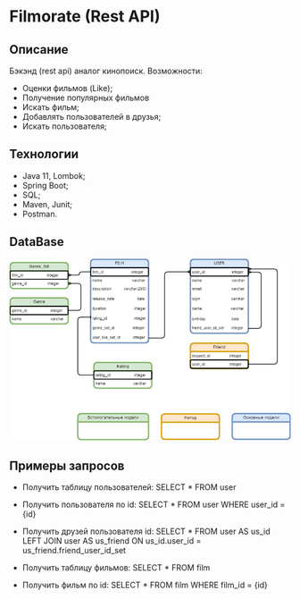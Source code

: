 # Filmorate (Rest API)

## Описание
Бэкэнд (rest api) аналог кинопоиск.
Возможности:
- Оценки фильмов (Like);
- Получение популярных фильмов
- Искать фильм;
- Добавлять пользователей в друзья;
- Искать пользователя;

## Технологии
- Java 11, Lombok;
- Spring Boot;
- SQL;
- Maven, Junit;
- Postman.

## DataBase
<img src="DataBase.png">

## Примеры запросов

- Получить таблицу пользователей: SELECT * FROM user
- Получить пользователя по id: SELECT * FROM user WHERE user_id = {id}
- Получить друзей пользователя id: SELECT * FROM user AS us_id LEFT JOIN user AS us_friend ON us_id.user_id = us_friend.friend_user_id_set

- Получить таблицу фильмов: SELECT * FROM film
- Получить фильм по id: SELECT * FROM film WHERE film_id = {id}
